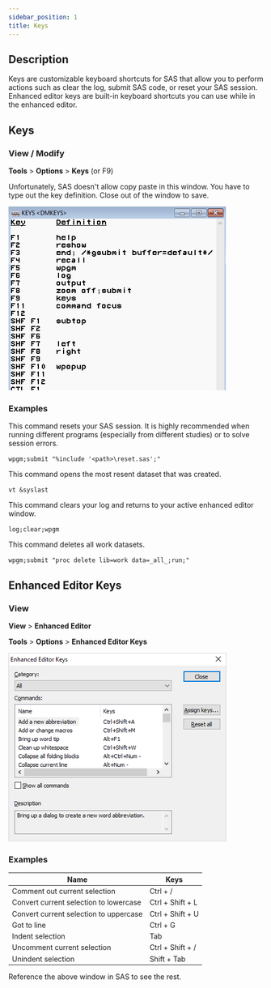 ```yaml
---
sidebar_position: 1
title: Keys
---
```


## Description

Keys are customizable keyboard shortcuts for SAS that allow you to perform actions such as clear the log, submit SAS code, or reset your SAS session. Enhanced editor keys are built-in keyboard shortcuts you can use while in the enhanced editor.

## Keys

### View / Modify

**Tools** > **Options** > **Keys** (or F9)

Unfortunately, SAS doesn't allow copy paste in this window. You have to type out the key definition. Close out of the window to save.

![](/img/settings/keys1.png)

### Examples

This command resets your SAS session. It is highly recommended when running different programs (especially from different studies) or to solve session errors.

```
wpgm;submit "%include '<path>\reset.sas';"
```

This command opens the most resent dataset that was created.

```
vt &syslast
```

This command clears your log and returns to your active enhanced editor window.

```
log;clear;wpgm
```

This command deletes all work datasets.

```
wpgm;submit "proc delete lib=work data=_all_;run;"
```

## Enhanced Editor Keys

### View

**View** > **Enhanced Editor**

**Tools** > **Options** > **Enhanced Editor Keys**

![](/img/settings/keys2.png)

### Examples

| Name                                   | Keys             |
| -------------------------------------- | ---------------- |
| Comment out current selection          | Ctrl + /         |
| Convert current selection to lowercase | Ctrl + Shift + L |
| Convert current selection to uppercase | Ctrl + Shift + U |
| Got to line                            | Ctrl + G         |
| Indent selection                       | Tab              |
| Uncomment current selection            | Ctrl + Shift + / |
| Unindent selection                     | Shift + Tab      |

Reference the above window in SAS to see the rest.
